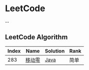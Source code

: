 # LeetCode
--
## LeetCode Algorithm

| Index | Name                                                    | Solution                                            | Rank |
| ----- | ------------------------------------------------------- | --------------------------------------------------- | ---- |
| 283   | [移动零](https://leetcode-cn.com/problems/move-zeroes/) | [Java](./algorithm/java/moveZeroes/MoveZeroes.java) | 简单 |
